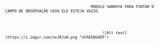                                          MODULO SANKHYA PARA PINTAR O CAMPO DE OBSERVAÇÃO CASO ELE ESTEJA VAZIO.




                                               ![Alt text](https://i.imgur.com/neJRJzW.png "SCREENSHOT")
